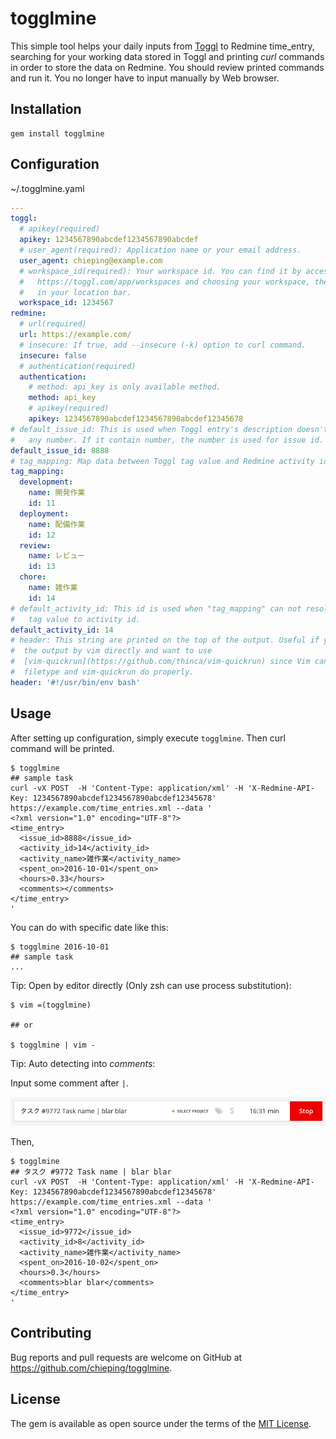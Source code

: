 # togglmine

This simple tool helps your daily inputs from [Toggl](https://toggl.com) to
Redmine time\_entry, searching for your working data stored in Toggl and
printing _curl_ commands in order to store the data on Redmine.  You should
review printed commands and run it.  You no longer have to input manually by
Web browser.

## Installation

```
gem install togglmine
```

## Configuration

~/.togglmine.yaml

```yaml
---
toggl:
  # apikey(required)
  apikey: 1234567890abcdef1234567890abcdef
  # user_agent(required): Application name or your email address.
  user_agent: chieping@example.com
  # workspace_id(required): Your workspace id. You can find it by accessing
  #   https://toggl.com/app/workspaces and choosing your workspace, then it's
  #   in your location bar.
  workspace_id: 1234567
redmine:
  # url(required)
  url: https://example.com/
  # insecure: If true, add --insecure (-k) option to curl command.
  insecure: false
  # authentication(required)
  authentication:
    # method: api_key is only available method.
    method: api_key
    # apikey(required)
    apikey: 1234567890abcdef1234567890abcdef12345678
# default_issue_id: This is used when Toggl entry's description doesn't contain
#   any number. If it contain number, the number is used for issue id.
default_issue_id: 8888
# tag_mapping: Map data between Toggl tag value and Redmine activity id.
tag_mapping:
  development:
    name: 開発作業
    id: 11
  deployment:
    name: 配備作業
    id: 12
  review:
    name: レビュー
    id: 13
  chore:
    name: 雑作業
    id: 14
# default_activity_id: This id is used when "tag_mapping" can not resolve any
#   tag value to activity id.
default_activity_id: 14
# header: This string are printed on the top of the output. Useful if you open
#  the output by vim directly and want to use
#  [vim-quickrun](https://github.com/thinca/vim-quickrun) since Vim can guess
#  filetype and vim-quickrun do properly.
header: '#!/usr/bin/env bash'
```

## Usage

After setting up configuration, simply execute `togglmine`. Then curl command
will be printed.

```
$ togglmine
## sample task
curl -vX POST  -H 'Content-Type: application/xml' -H 'X-Redmine-API-Key: 1234567890abcdef1234567890abcdef12345678' https://example.com/time_entries.xml --data '
<?xml version="1.0" encoding="UTF-8"?>
<time_entry>
  <issue_id>8888</issue_id>
  <activity_id>14</activity_id>
  <activity_name>雑作業</activity_name>
  <spent_on>2016-10-01</spent_on>
  <hours>0.33</hours>
  <comments></comments>
</time_entry>
'
```

You can do with specific date like this:

```
$ togglmine 2016-10-01
## sample task
...
```

Tip: Open by editor directly (Only zsh can use process substitution):

```
$ vim =(togglmine)

## or

$ togglmine | vim -
```

Tip: Auto detecting into _comments_:

Input some comment after `|`.

![toggl comment example](https://raw.githubusercontent.com/chieping/togglmine/master/asset/toggl_comment.png)

Then,

```
$ togglmine
## タスク #9772 Task name | blar blar
curl -vX POST  -H 'Content-Type: application/xml' -H 'X-Redmine-API-Key: 1234567890abcdef1234567890abcdef12345678' https://example.com/time_entries.xml --data '
<?xml version="1.0" encoding="UTF-8"?>
<time_entry>
  <issue_id>9772</issue_id>
  <activity_id>8</activity_id>
  <activity_name>雑作業</activity_name>
  <spent_on>2016-10-02</spent_on>
  <hours>0.3</hours>
  <comments>blar blar</comments>
</time_entry>
'
```

## Contributing

Bug reports and pull requests are welcome on GitHub at https://github.com/chieping/togglmine.


## License

The gem is available as open source under the terms of the [MIT License](http://opensource.org/licenses/MIT).
